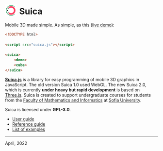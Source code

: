 # <img src="logo.min.png" height="40" style="position:relative; top:7px;"/> Suica

Mobile 3D made simple. As simple, as this ([live demo](https://boytchev.github.io/suica/examples/minimal-example.html)):
```html
<!DOCTYPE html>

<script src="suica.js"></script>

<suica>
    <demo>
    <cube>
</suica>
```

[**Suica.js**](https://github.com/boytchev/suica) is a library for easy
programming of mobile 3D graphics in JavaScript. The old version Suica 1.0 used
WebGL. The new Suica 2.0, which is currently **under heavy but rapid development**
is based on [Three.js](https://threejs.org). Suica is created to support 
undergraduate courses for students from the
[Faculty of Mathematics and Informatics](https://www.fmi.uni-sofia.bg/en) at
[Sofia University](https://www.uni-sofia.bg/index.php/eng).

Suica is licensed under **GPL-3.0**.

- [User guide](docs/user-guide.md)
- [Reference guide](docs/reference-guide.md)
- [List of examples](docs/examples.md)

---

April, 2022
